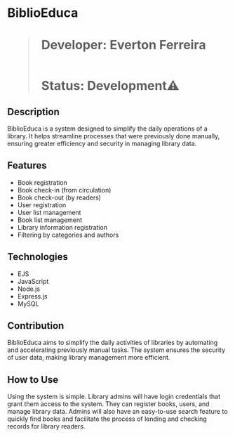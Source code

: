 <h1>BiblioEduca<h1/>

> Developer: Everton Ferreira
> ##
> Status: Development⚠️

## Description
BiblioEduca is a system designed to simplify the daily operations of a library. It helps streamline processes that were previously done manually, ensuring greater efficiency and security in managing library data.

## Features
- Book registration
- Book check-in (from circulation)
- Book check-out (by readers)
- User registration
- User list management
- Book list management
- Library information registration
- Filtering by categories and authors

## Technologies
- EJS
- JavaScript
- Node.js
- Express.js
- MySQL

## Contribution
BiblioEduca aims to simplify the daily activities of libraries by automating and accelerating previously manual tasks. The system ensures the security of user data, making library management more efficient.

## How to Use
Using the system is simple. Library admins will have login credentials that grant them access to the system. They can register books, users, and manage library data. Admins will also have an easy-to-use search feature to quickly find books and facilitate the process of lending and checking records for library readers.
